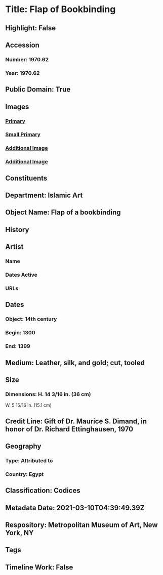 # Title: Flap of Bookbinding
## Highlight: False
## Accession
### Number: 1970.62
### Year: 1970.62
## Public Domain: True
## Images
### [Primary](https://images.metmuseum.org/CRDImages/is/original/DP246514.jpg)
### [Small Primary](https://images.metmuseum.org/CRDImages/is/web-large/DP246514.jpg)
### [Additional Image](https://images.metmuseum.org/CRDImages/is/original/sf1970-62.jpg)
### [Additional Image](https://images.metmuseum.org/CRDImages/is/original/DP248771.jpg)
## Constituents
## Department: Islamic Art
## Object Name: Flap of a bookbinding
## History
## Artist
### Name
### Dates Active
### URLs
## Dates
### Object: 14th century
### Begin: 1300
### End: 1399
## Medium: Leather, silk, and gold; cut, tooled
## Size
### Dimensions: H. 14 3/16 in. (36 cm)
W. 5 15/16 in. (15.1 cm)
## Credit Line: Gift of Dr. Maurice S. Dimand, in honor of Dr. Richard Ettinghausen, 1970
## Geography
### Type: Attributed to
### Country: Egypt
## Classification: Codices
## Metadata Date: 2021-03-10T04:39:49.39Z
## Respository: Metropolitan Museum of Art, New York, NY
## Tags
## Timeline Work: False